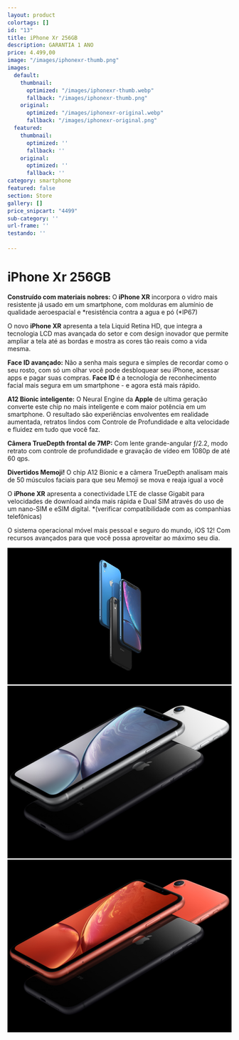 ```yaml
---
layout: product
colortags: []
id: "13"
title: iPhone Xr 256GB
description: GARANTIA 1 ANO
price: 4.499,00
image: "/images/iphonexr-thumb.png"
images:
  default:
    thumbnail:
      optimized: "/images/iphonexr-thumb.webp"
      fallback: "/images/iphonexr-thumb.png"
    original:
      optimized: "/images/iphonexr-original.webp"
      fallback: "/images/iphonexr-original.png"
  featured:
    thumbnail:
      optimized: ''
      fallback: ''
    original:
      optimized: ''
      fallback: ''
category: smartphone
featured: false
section: Store
gallery: []
price_snipcart: "4499"
sub-category: ''
url-frame: ''
testando: ''

---
```

# iPhone Xr 256GB

**Construído com materiais nobres:** O **iPhone XR** incorpora o vidro mais resistente já usado em um smartphone, com molduras em alumínio de qualidade aeroespacial e *resistência contra a agua e pó (*IP67)

O novo **iPhone XR** apresenta a tela Liquid Retina HD, que integra a tecnologia LCD mas avançada do setor e com design inovador que permite ampliar a tela até as bordas e mostra as cores tão reais como a vida mesma.

**Face ID avançado:** Não a senha mais segura e simples de recordar como o seu rosto, com só um olhar você pode desbloquear seu iPhone, acessar apps e pagar suas compras. **Face ID** é a tecnologia de reconhecimento facial mais segura em um smartphone - e agora está mais rápido.

**A12 Bionic inteligente:** O Neural Engine da **Apple** de ultima geração converte este chip no mais inteligente e com maior potência em um smartphone. O resultado são experiências envolventes em realidade aumentada, retratos lindos com Controle de Profundidade e alta velocidade e fluidez em tudo que você faz.

**Câmera TrueDepth frontal de 7MP:** Com lente grande-angular ƒ/2.2, modo retrato com controle de profundidade e gravação de vídeo em 1080p de até 60 qps.

**Divertidos Memoji!** O chip A12 Bionic e a câmera TrueDepth analisam mais de 50 músculos faciais para que seu Memoji se mova e reaja igual a você

O **iPhone XR** apresenta a conectividade LTE de classe Gigabit para velocidades de download ainda mais rápida e Dual SIM através do uso de um nano-SIM e eSIM digital. *(verificar compatibilidade com as companhias telefônicas)

O sistema operacional móvel mais pessoal e seguro do mundo, iOS 12! Com recursos avançados para que você possa aproveitar ao máximo seu dia.

![iphone xr](/images/iphone-xr-gallery1-201809.jpeg)![iphone xr](/images/iphone-xr-gallery2-201809.jpeg)![iphone xr](/images/iphone-xr-gallery3-201809.jpeg)